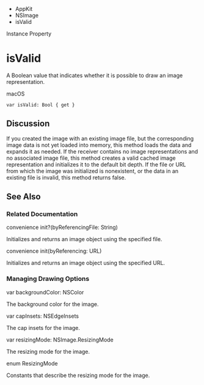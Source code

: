 

- AppKit
- NSImage
-  isValid 

Instance Property

# isValid

A Boolean value that indicates whether it is possible to draw an image representation.

macOS

``` source
var isValid: Bool { get }
```

## Discussion

If you created the image with an existing image file, but the corresponding image data is not yet loaded into memory, this method loads the data and expands it as needed. If the receiver contains no image representations and no associated image file, this method creates a valid cached image representation and initializes it to the default bit depth. If the file or URL from which the image was initialized is nonexistent, or the data in an existing file is invalid, this method returns false.

## See Also

### Related Documentation

convenience init?(byReferencingFile: String)

Initializes and returns an image object using the specified file.

convenience init(byReferencing: URL)

Initializes and returns an image object using the specified URL.

### Managing Drawing Options

var backgroundColor: NSColor

The background color for the image.

var capInsets: NSEdgeInsets

The cap insets for the image.

var resizingMode: NSImage.ResizingMode

The resizing mode for the image.

enum ResizingMode

Constants that describe the resizing mode for the image.

